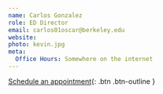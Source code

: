 ```yaml
---
name: Carlos Gonzalez
role: ED Director
email: carlos01oscar@berkeley.edu
website: 
photo: kevin.jpg
meta:
  Office Hours: Somewhere on the internet
---
```


[Schedule an appointment](#){: .btn .btn-outline }
